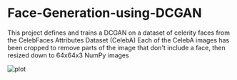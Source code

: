 # Face-Generation-using-DCGAN
This project defines and trains a DCGAN on a dataset of celerity faces from the CelebFaces Attributes Dataset (CelebA)
Each of the CelebA images has been cropped to remove parts of the image that don't include a face, then resized down to 64x64x3 NumPy images

![plot]('C:\Users\Julian\udacity\Deep_Learning\Face_Generation\download.png')
